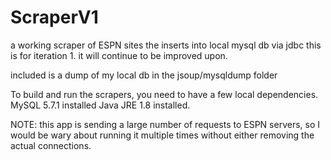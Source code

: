 # ScraperV1
a working scraper of ESPN sites the inserts into local mysql db via jdbc 
this is for iteration 1. it will continue to be improved upon. 

included is a dump of my local db in the jsoup/mysqldump folder


To build and run the scrapers, you need to have a few local dependencies. 
MySQL 5.7.1 installed
Java JRE 1.8 installed. 

NOTE: this app is sending a large number of requests to ESPN servers, so I would be wary about running it multiple times without either removing the actual connections. 
